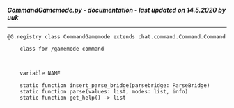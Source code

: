***CommandGamemode.py - documentation - last updated on 14.5.2020 by uuk***
___

    @G.registry class CommandGamemode extends chat.command.Command.Command
        
        class for /gamemode command
        


        variable NAME

        static function insert_parse_bridge(parsebridge: ParseBridge)
        static function parse(values: list, modes: list, info)
        static function get_help() -> list